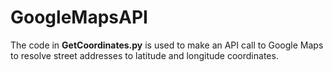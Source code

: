 # GoogleMapsAPI
The code in <b>GetCoordinates.py</b> is used to make an API call to Google Maps to resolve street addresses to latitude and longitude coordinates.
